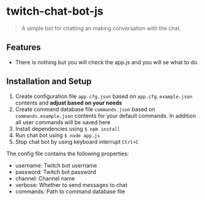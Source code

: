# twitch-chat-bot-js
> A simple bot for chatting an making conversation with the chat.


## Features
- There is nothing but you will check the app.js and you will se what to do.

## Installation and Setup
1. Create configuration file `app.cfg.json` based on `app.cfg.example.json` contents and **adjust based on your needs**
1. Create command database file `commands.json` based on `commands.example.json` contents for your default commands. In addition all user commands will be saved here
1. Install dependencies using `$ npm install`
1. Run chat bot using `$ node app.js`
1. Stop chat bot by using keyboard interrupt `Ctrl+C`

The config file contains the following properties:
- username: Twitch bot username
- password: Twitch bot password
- channel: Channel name
- verbose: Whether to send messages to chat
- commands: Path to command database file